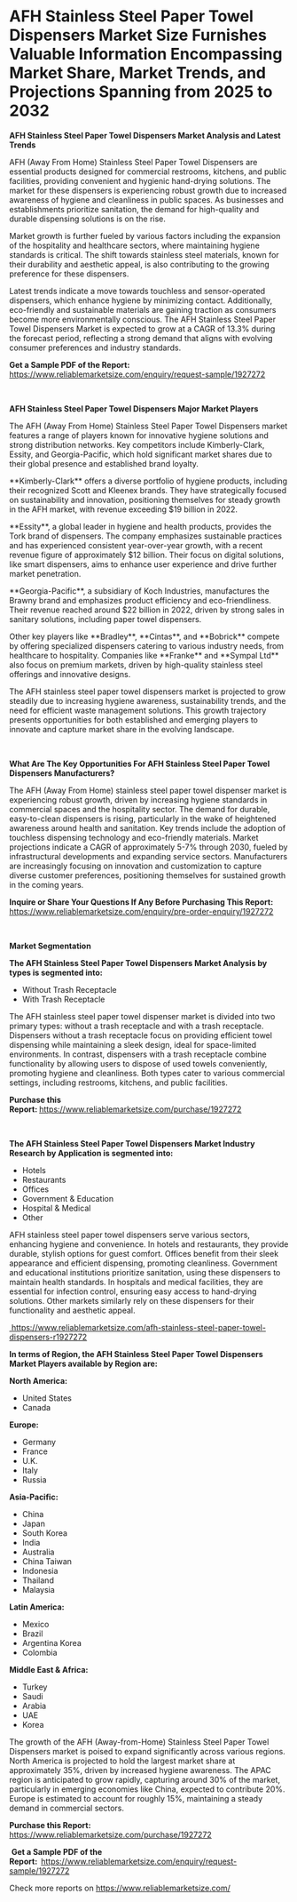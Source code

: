 <p><h1>AFH Stainless Steel Paper Towel Dispensers Market Size Furnishes Valuable Information Encompassing Market Share, Market Trends, and Projections Spanning from 2025 to 2032</h1></p><p><strong>AFH Stainless Steel Paper Towel Dispensers Market Analysis and Latest Trends</strong></p>
<p><p>AFH (Away From Home) Stainless Steel Paper Towel Dispensers are essential products designed for commercial restrooms, kitchens, and public facilities, providing convenient and hygienic hand-drying solutions. The market for these dispensers is experiencing robust growth due to increased awareness of hygiene and cleanliness in public spaces. As businesses and establishments prioritize sanitation, the demand for high-quality and durable dispensing solutions is on the rise.</p><p>Market growth is further fueled by various factors including the expansion of the hospitality and healthcare sectors, where maintaining hygiene standards is critical. The shift towards stainless steel materials, known for their durability and aesthetic appeal, is also contributing to the growing preference for these dispensers.</p><p>Latest trends indicate a move towards touchless and sensor-operated dispensers, which enhance hygiene by minimizing contact. Additionally, eco-friendly and sustainable materials are gaining traction as consumers become more environmentally conscious. The AFH Stainless Steel Paper Towel Dispensers Market is expected to grow at a CAGR of 13.3% during the forecast period, reflecting a strong demand that aligns with evolving consumer preferences and industry standards.</p></p>
<p><strong>Get a Sample PDF of the Report:&nbsp;</strong> <a href="https://www.reliablemarketsize.com/enquiry/request-sample/1927272?utm_campaign=3172&utm_medium=2&utm_source=Github&utm_content=ia&utm_term=28032025&utm_id=afh-stainless-steel-paper-towel-dispensers">https://www.reliablemarketsize.com/enquiry/request-sample/1927272</a></p>
<p>&nbsp;</p>
<p><strong>AFH Stainless Steel Paper Towel Dispensers Major Market Players</strong></p>
<p><p>The AFH (Away From Home) Stainless Steel Paper Towel Dispensers market features a range of players known for innovative hygiene solutions and strong distribution networks. Key competitors include Kimberly-Clark, Essity, and Georgia-Pacific, which hold significant market shares due to their global presence and established brand loyalty.</p><p>**Kimberly-Clark** offers a diverse portfolio of hygiene products, including their recognized Scott and Kleenex brands. They have strategically focused on sustainability and innovation, positioning themselves for steady growth in the AFH market, with revenue exceeding $19 billion in 2022.</p><p>**Essity**, a global leader in hygiene and health products, provides the Tork brand of dispensers. The company emphasizes sustainable practices and has experienced consistent year-over-year growth, with a recent revenue figure of approximately $12 billion. Their focus on digital solutions, like smart dispensers, aims to enhance user experience and drive further market penetration.</p><p>**Georgia-Pacific**, a subsidiary of Koch Industries, manufactures the Brawny brand and emphasizes product efficiency and eco-friendliness. Their revenue reached around $22 billion in 2022, driven by strong sales in sanitary solutions, including paper towel dispensers.</p><p>Other key players like **Bradley**, **Cintas**, and **Bobrick** compete by offering specialized dispensers catering to various industry needs, from healthcare to hospitality. Companies like **Franke** and **Sympal Ltd** also focus on premium markets, driven by high-quality stainless steel offerings and innovative designs.</p><p>The AFH stainless steel paper towel dispensers market is projected to grow steadily due to increasing hygiene awareness, sustainability trends, and the need for efficient waste management solutions. This growth trajectory presents opportunities for both established and emerging players to innovate and capture market share in the evolving landscape.</p></p>
<p>&nbsp;</p>
<p><strong>What Are The Key Opportunities For AFH Stainless Steel Paper Towel Dispensers Manufacturers?</strong></p>
<p><p>The AFH (Away From Home) stainless steel paper towel dispenser market is experiencing robust growth, driven by increasing hygiene standards in commercial spaces and the hospitality sector. The demand for durable, easy-to-clean dispensers is rising, particularly in the wake of heightened awareness around health and sanitation. Key trends include the adoption of touchless dispensing technology and eco-friendly materials. Market projections indicate a CAGR of approximately 5-7% through 2030, fueled by infrastructural developments and expanding service sectors. Manufacturers are increasingly focusing on innovation and customization to capture diverse customer preferences, positioning themselves for sustained growth in the coming years.</p></p>
<p><strong>Inquire or Share Your Questions If Any Before Purchasing This Report:</strong> <a href="https://www.reliablemarketsize.com/enquiry/pre-order-enquiry/1927272?utm_campaign=3172&utm_medium=2&utm_source=Github&utm_content=ia&utm_term=28032025&utm_id=afh-stainless-steel-paper-towel-dispensers">https://www.reliablemarketsize.com/enquiry/pre-order-enquiry/1927272</a></p>
<p>&nbsp;</p>
<p><strong>Market Segmentation</strong></p>
<p><strong>The AFH Stainless Steel Paper Towel Dispensers Market Analysis by types is segmented into:</strong></p>
<p><ul><li>Without Trash Receptacle</li><li>With Trash Receptacle</li></ul></p>
<p><p>The AFH stainless steel paper towel dispenser market is divided into two primary types: without a trash receptacle and with a trash receptacle. Dispensers without a trash receptacle focus on providing efficient towel dispensing while maintaining a sleek design, ideal for space-limited environments. In contrast, dispensers with a trash receptacle combine functionality by allowing users to dispose of used towels conveniently, promoting hygiene and cleanliness. Both types cater to various commercial settings, including restrooms, kitchens, and public facilities.</p></p>
<p><strong>Purchase this Report:&nbsp;</strong><a href="https://www.reliablemarketsize.com/purchase/1927272?utm_campaign=3172&utm_medium=2&utm_source=Github&utm_content=ia&utm_term=28032025&utm_id=afh-stainless-steel-paper-towel-dispensers">https://www.reliablemarketsize.com/purchase/1927272</a></p>
<p>&nbsp;</p>
<p><strong>The AFH Stainless Steel Paper Towel Dispensers Market Industry Research by Application is segmented into:</strong></p>
<p><ul><li>Hotels</li><li>Restaurants</li><li>Offices</li><li>Government & Education</li><li>Hospital & Medical</li><li>Other</li></ul></p>
<p><p>AFH stainless steel paper towel dispensers serve various sectors, enhancing hygiene and convenience. In hotels and restaurants, they provide durable, stylish options for guest comfort. Offices benefit from their sleek appearance and efficient dispensing, promoting cleanliness. Government and educational institutions prioritize sanitation, using these dispensers to maintain health standards. In hospitals and medical facilities, they are essential for infection control, ensuring easy access to hand-drying solutions. Other markets similarly rely on these dispensers for their functionality and aesthetic appeal.</p></p>
<p><a href="https://www.reliablemarketsize.com/afh-stainless-steel-paper-towel-dispensers-r1927272?utm_campaign=3172&utm_medium=2&utm_source=Github&utm_content=ia&utm_term=28032025&utm_id=afh-stainless-steel-paper-towel-dispensers">&nbsp;https://www.reliablemarketsize.com/afh-stainless-steel-paper-towel-dispensers-r1927272</a></p>
<p><strong>In terms of Region, the AFH Stainless Steel Paper Towel Dispensers Market Players available by Region are:</strong></p>
<p>
    <p> <strong> North America: </strong>
        <ul>
            <li>United States</li>
            <li>Canada</li>
        </ul>
        </p> 
    <p> <strong> Europe: </strong>
        <ul>
            <li>Germany</li>
            <li>France</li>
            <li>U.K.</li>
            <li>Italy</li>
            <li>Russia</li>
        </ul>
        </p> 
    <p> <strong> Asia-Pacific: </strong>
        <ul>
            <li>China</li>
            <li>Japan</li>
            <li>South Korea</li>
            <li>India</li>
            <li>Australia</li>
            <li>China Taiwan</li>
            <li>Indonesia</li>
            <li>Thailand</li>
            <li>Malaysia</li>
        </ul>
        </p> 
    <p> <strong> Latin America: </strong>
        <ul>
            <li>Mexico</li>
            <li>Brazil</li>
            <li>Argentina Korea</li>
            <li>Colombia</li>
        </ul>
        </p> 
    <p> <strong> Middle East & Africa: </strong>
        <ul>
            <li>Turkey</li>
            <li>Saudi</li>
            <li>Arabia</li>
            <li>UAE</li>
            <li>Korea</li>
        </ul>
    </p>
    </p>
<p><p>The growth of the AFH (Away-from-Home) Stainless Steel Paper Towel Dispensers market is poised to expand significantly across various regions. North America is projected to hold the largest market share at approximately 35%, driven by increased hygiene awareness. The APAC region is anticipated to grow rapidly, capturing around 30% of the market, particularly in emerging economies like China, expected to contribute 20%. Europe is estimated to account for roughly 15%, maintaining a steady demand in commercial sectors.</p></p>
<p><strong>Purchase this Report: </strong><a href="https://www.reliablemarketsize.com/purchase/1927272?utm_campaign=3172&utm_medium=2&utm_source=Github&utm_content=ia&utm_term=28032025&utm_id=afh-stainless-steel-paper-towel-dispensers">https://www.reliablemarketsize.com/purchase/1927272</a></p>
<p>&nbsp;<strong>Get a Sample PDF of the Report:&nbsp;&nbsp;</strong><a href="https://www.reliablemarketsize.com/enquiry/request-sample/1927272?utm_campaign=3172&utm_medium=2&utm_source=Github&utm_content=ia&utm_term=28032025&utm_id=afh-stainless-steel-paper-towel-dispensers">https://www.reliablemarketsize.com/enquiry/request-sample/1927272</a></p>
<p><strong></strong></p>
<p>Check more reports on <a href="https://www.reliablemarketsize.com/?utm_campaign=3172&utm_medium=2&utm_source=Github&utm_content=ia&utm_term=28032025&utm_id=afh-stainless-steel-paper-towel-dispensers">https://www.reliablemarketsize.com/</a></p>